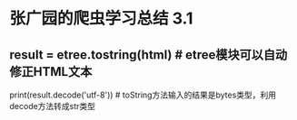 # 张广园的爬虫学习总结 3.1
## result = etree.tostring(html)   # etree模块可以自动修正HTML文本
print(result.decode('utf-8'))   # toString方法输入的结果是bytes类型，利用decode方法转成str类型